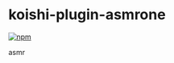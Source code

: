 # koishi-plugin-asmrone

[![npm](https://img.shields.io/npm/v/koishi-plugin-asmrone?style=flat-square)](https://www.npmjs.com/package/koishi-plugin-asmrone)

asmr
